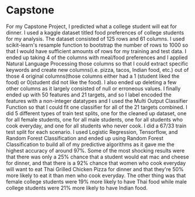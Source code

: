 # Capstone
  For my Capstone Project, I predicted what a college student will eat for dinner. I used a kaggle dataset titled food preferences 
of college students for my analysis. The dataset consisted of 125 rows and 61 columns. I used scikit-learn's resample function to 
bootstrap the number of rows to 1000 so that I would have sufficient amounts of rows for my training and test data. I ended up taking
4 of the columns with meal/food preferences and I applied Natural Language Processing those columns so that I could extract specific
keywords and create new columns(i.e. pizza, tacos, Indian food, etc.) out of those 4 original columns(those columns either had a 1
(student liked the food) or 0(student did not like the food). I also ended up deleting a few other columns as it largely consisted of
null or erroneous values. I finally ended up with 50 features and 21 targets, and so I label encoded the features with a non-integer
datatypes and I used the Multi Output Classifier Function so that I could fit one classifier for all of the 21 targets combined.
  I did 5 different types of train test splits, one for the cleaned up dataset, one for all female students, one for all male students, 
one for all students who cook everyday, and one for all students who never cook. I did a 67/33 train test split for each scenario. I used
Logistic Regression, Tensorflow, and Random Forest Classification and ended up using Random Forest Classification to build all of my 
predictive algorithms as it gave me the highest accuracy of around 97%. 
  Some of the most shocking results were that there was only a 25% chance that a student would eat mac and cheese for dinner, and that 
there is a 92% chance that women who cook everyday will want to eat Thai Grilled Chicken Pizza for dinner and that they're 50% more 
likely to eat it than men who cook everyday. The other thing was that female college students were 19% more likely to have Thai food 
while male college students were 21% more likely to have Indian food. 
